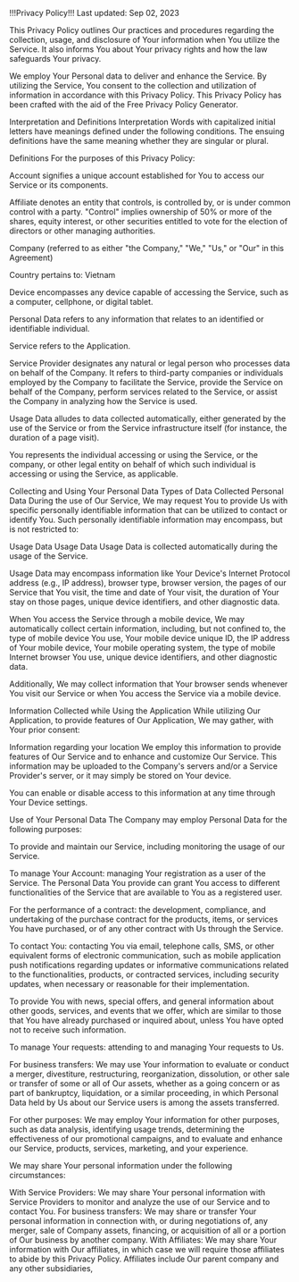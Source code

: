 !!!Privacy Policy!!!
Last updated: Sep 02, 2023

This Privacy Policy outlines Our practices and procedures regarding the collection, usage, and disclosure of Your information when You utilize the Service. It also informs You about Your privacy rights and how the law safeguards Your privacy.

We employ Your Personal data to deliver and enhance the Service. By utilizing the Service, You consent to the collection and utilization of information in accordance with this Privacy Policy. This Privacy Policy has been crafted with the aid of the Free Privacy Policy Generator.

Interpretation and Definitions
Interpretation
Words with capitalized initial letters have meanings defined under the following conditions. The ensuing definitions have the same meaning whether they are singular or plural.

Definitions
For the purposes of this Privacy Policy:

Account signifies a unique account established for You to access our Service or its components.

Affiliate denotes an entity that controls, is controlled by, or is under common control with a party. "Control" implies ownership of 50% or more of the shares, equity interest, or other securities entitled to vote for the election of directors or other managing authorities.

Company (referred to as either "the Company," "We," "Us," or "Our" in this Agreement)

Country pertains to: Vietnam

Device encompasses any device capable of accessing the Service, such as a computer, cellphone, or digital tablet.

Personal Data refers to any information that relates to an identified or identifiable individual.

Service refers to the Application.

Service Provider designates any natural or legal person who processes data on behalf of the Company. It refers to third-party companies or individuals employed by the Company to facilitate the Service, provide the Service on behalf of the Company, perform services related to the Service, or assist the Company in analyzing how the Service is used.

Usage Data alludes to data collected automatically, either generated by the use of the Service or from the Service infrastructure itself (for instance, the duration of a page visit).

You represents the individual accessing or using the Service, or the company, or other legal entity on behalf of which such individual is accessing or using the Service, as applicable.

Collecting and Using Your Personal Data
Types of Data Collected
Personal Data
During the use of Our Service, We may request You to provide Us with specific personally identifiable information that can be utilized to contact or identify You. Such personally identifiable information may encompass, but is not restricted to:

Usage Data
Usage Data
Usage Data is collected automatically during the usage of the Service.

Usage Data may encompass information like Your Device's Internet Protocol address (e.g., IP address), browser type, browser version, the pages of our Service that You visit, the time and date of Your visit, the duration of Your stay on those pages, unique device identifiers, and other diagnostic data.

When You access the Service through a mobile device, We may automatically collect certain information, including, but not confined to, the type of mobile device You use, Your mobile device unique ID, the IP address of Your mobile device, Your mobile operating system, the type of mobile Internet browser You use, unique device identifiers, and other diagnostic data.

Additionally, We may collect information that Your browser sends whenever You visit our Service or when You access the Service via a mobile device.

Information Collected while Using the Application
While utilizing Our Application, to provide features of Our Application, We may gather, with Your prior consent:

Information regarding your location
We employ this information to provide features of Our Service and to enhance and customize Our Service. This information may be uploaded to the Company's servers and/or a Service Provider's server, or it may simply be stored on Your device.

You can enable or disable access to this information at any time through Your Device settings.

Use of Your Personal Data
The Company may employ Personal Data for the following purposes:

To provide and maintain our Service, including monitoring the usage of our Service.

To manage Your Account: managing Your registration as a user of the Service. The Personal Data You provide can grant You access to different functionalities of the Service that are available to You as a registered user.

For the performance of a contract: the development, compliance, and undertaking of the purchase contract for the products, items, or services You have purchased, or of any other contract with Us through the Service.

To contact You: contacting You via email, telephone calls, SMS, or other equivalent forms of electronic communication, such as mobile application push notifications regarding updates or informative communications related to the functionalities, products, or contracted services, including security updates, when necessary or reasonable for their implementation.

To provide You with news, special offers, and general information about other goods, services, and events that we offer, which are similar to those that You have already purchased or inquired about, unless You have opted not to receive such information.

To manage Your requests: attending to and managing Your requests to Us.

For business transfers: We may use Your information to evaluate or conduct a merger, divestiture, restructuring, reorganization, dissolution, or other sale or transfer of some or all of Our assets, whether as a going concern or as part of bankruptcy, liquidation, or a similar proceeding, in which Personal Data held by Us about our Service users is among the assets transferred.

For other purposes: We may employ Your information for other purposes, such as data analysis, identifying usage trends, determining the effectiveness of our promotional campaigns, and to evaluate and enhance our Service, products, services, marketing, and your experience.

We may share Your personal information under the following circumstances:

With Service Providers: We may share Your personal information with Service Providers to monitor and analyze the use of our Service and to contact You.
For business transfers: We may share or transfer Your personal information in connection with, or during negotiations of, any merger, sale of Company assets, financing, or acquisition of all or a portion of Our business by another company.
With Affiliates: We may share Your information with Our affiliates, in which case we will require those affiliates to abide by this Privacy Policy. Affiliates include Our parent company and any other subsidiaries,
